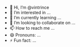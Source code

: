 - 👋 Hi, I’m @vintrince
- 👀 I’m interested in ...
- 🌱 I’m currently learning ...
- 💞️ I’m looking to collaborate on ...
- 📫 How to reach me ...
- 😄 Pronouns: ...
- ⚡ Fun fact: ...

<!---
vintrince/vintrince is a ✨ special ✨ repository because its `README.md` (this file) appears on your GitHub profile.
You can click the Preview link to take a look at your changes.
--->
